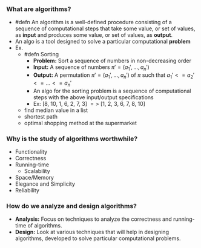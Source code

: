 ### What are algorithms?
- #defn An algorithm is a well-defined procedure consisting of a sequence of computational steps that take some value, or set of values, as **input** and produces some value, or set of values, as **output**.
- An algo is a tool designed to solve a particular computational **problem**
- Ex.
	- #defn Sorting
		- **Problem:** Sort a sequence of numbers in non-decreasing order
		- **Input:** A sequence of numbers $\pi ' = (a_1', ..., a_n')$
		- **Output:** A permutation $\pi ' = (a_1', ..., a_n')$ of $\pi$ such that $a_1' <= a_2' <= ... <= a_n'$
		- An algo for the sorting problem is a sequence of computational steps with the above input/output specifications
		- Ex: [8, 10, 1, 6, 2, 7, 3] $=>$ [1, 2, 3, 6, 7, 8, 10]
	- find median value in a list
	- shortest path
	- optimal shopping method at the supermarket

### Why is the study of algorithms worthwhile?
- Functionality
- Correctness
- Running-time
	- Scalability
- Space/Memory
- Elegance and Simplicity
- Reliability

### How do we **analyze** and **design** algorithms?
- **Analysis:** Focus on techniques to analyze the correctness and running-time of algorithms.
- **Design:** Look at various techniques that will help in designing algorithms, developed to solve particular computational problems.
